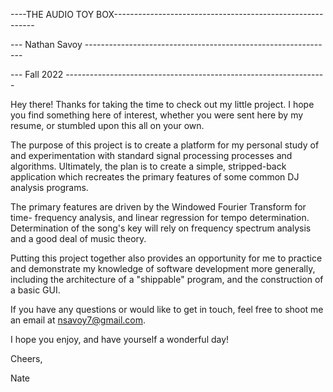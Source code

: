 ----THE AUDIO TOY BOX----------------------------------------------------------

--- Nathan Savoy --------------------------------------------------------------

--- Fall 2022 -----------------------------------------------------------------


Hey there! Thanks for taking the time to check out my little project. I hope 
you find something here of interest, whether you were sent here by my resume,
or stumbled upon this all on your own. 

The purpose of this project is to create a platform for my personal study of 
and experimentation with standard signal processing processes and algorithms.
Ultimately, the plan is to create a simple, stripped-back application which
recreates the primary features of some common DJ analysis programs.

The primary features are driven by the Windowed Fourier Transform for time-
frequency analysis, and linear regression for tempo determination. Determination
of the song's key will rely on frequency spectrum analysis and a good deal of
music theory.

Putting this project together also provides an opportunity for me to practice
and demonstrate my knowledge of software development more generally, including
the architecture of a "shippable" program, and the construction of a basic GUI.

If you have any questions or would like to get in touch, feel free to shoot me
an email at nsavoy7@gmail.com.

I hope you enjoy, and have yourself a wonderful day!

Cheers,

Nate

